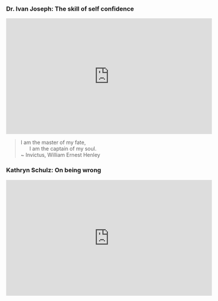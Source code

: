 
### Dr. Ivan Joseph: The skill of self confidence

<iframe width="560" height="315" src="https://www.youtube.com/embed/w-HYZv6HzAs" frameborder="0" allowfullscreen></iframe>

> I am the master of my fate,  
> &nbsp;&nbsp;&nbsp;&nbsp;&nbsp; I am the captain of my soul.  
> ~ Invictus, William Ernest Henley


### Kathryn Schulz: On being wrong

<iframe width="560" height="315" src="https://www.youtube.com/embed/QleRgTBMX88" frameborder="0" allowfullscreen></iframe>
